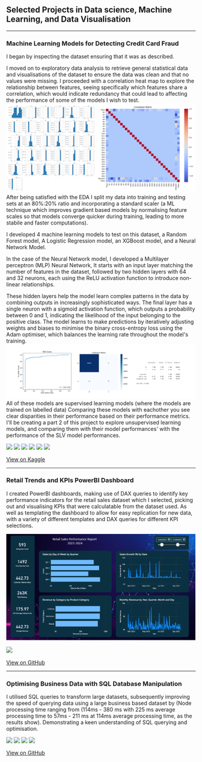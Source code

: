 ## Selected Projects in Data science, Machine Learning, and Data Visualisation
---
### Machine Learning Models for Detecting Credit Card Fraud
I began by inspecting the dataset ensuring that it was as described.

I moved on to exploratory data analysis to retrieve general statistical data and visualisations of the dataset to ensure the data was clean and that no values were missing. I proceeded with a correlation heat map to explore the relationship between features, seeing specifically which features share a correlation, which would indicate redundancy that could lead to affecting the performance of some of the models I wish to test.
![Graphs](assets/images/Graphs.png)
After being satisfied with the EDA I split my data into training and testing sets at an 80%:20% ratio and incorporating a standard scaler (a ML technique which improves gradient based models by normalising feature scales so that models converge quicker during training, leading to more stabile and faster computations).  

I developed 4 machine learning models to test on this dataset, a Random Forest model, A Logistic Regression model, an XGBoost model, and a Neural Network Model.

In the case of the Neural Network model, I developed a Multilayer perceptron (MLP) Neural Network, It starts with an input layer matching the number of features in the dataset, followed by two hidden layers with 64 and 32 neurons, each using the ReLU activation function to introduce non-linear relationships. 

These hidden layers help the model learn complex patterns in the data by combining outputs in increasingly sophisticated ways. The final layer has a single neuron with a sigmoid activation function, which outputs a probability between 0 and 1, indicating the likelihood of the input belonging to the positive class. The model learns to make predictions by iteratively adjusting weights and biases to minimise the binary cross-entropy loss using the Adam optimiser, which balances the learning rate throughout the model's training.
![NNresult](assets/images/NNresult.png)
All of these models are supervised learning models (where the models are trained on labelled data) Comparing these models with eachother you see clear disparities in their performance based on their performance metrics. 
I'll be creating a part 2 of this project to explore unsupervised learning models, and comparing them with their model performances' with the performance of the SLV model performances.

[![](https://img.shields.io/badge/python-3670A0?style=for-the-badge&logo=python&logoColor=ffdd54)](#)
[![](https://img.shields.io/badge/Keras-%23D00000.svg?style=for-the-badge&logo=Keras&logoColor=white)](#)
[![](https://img.shields.io/badge/Matplotlib-%23ffffff.svg?style=for-the-badge&logo=Matplotlib&logoColor=black)](#)
[![](https://img.shields.io/badge/numpy-%23013243.svg?style=for-the-badge&logo=numpy&logoColor=white)](#)
[![](https://img.shields.io/badge/scikit--learn-%23F7931E.svg?style=for-the-badge&logo=scikit-learn&logoColor=white)](#)
[![](https://img.shields.io/badge/jupyter-%23FA0F00.svg?style=for-the-badge&logo=jupyter&logoColor=white)](#)

[View on Kaggle](https://www.kaggle.com/code/tom1123/machine-learning-models-to-detect-fraud)

---
### Retail Trends and KPIs PowerBI Dashboard

I created PowerBI dashboards, making use of DAX queries to identify key performance indicators for the retail sales dataset which I selected, picking out and visualising KPIs that were calculatable from the dataset used. As well as templating the dashboard to allow for easy replication for new data, with a variety of different templates and DAX queries for different KPI selections.

![Dashboard](assets/images/dashboard.png)

[![](https://img.shields.io/badge/power_bi-F2C811?style=for-the-badge&logo=powerbi&logoColor=black)](#)

[View on GitHub](https://github.com/GHtjm/Retail-Sales-PowerBI)

---
### Optimising Business Data with SQL Database Manipulation
I utilised SQL queries to transform large datasets, subsequently improving the speed of querying data using a large business based dataset by (Node processing time ranging from (114ms - 380 ms with 225 ms average processing time to 57ms - 211 ms at 114ms average processing time, as the results show). Demonstrating a keen understanding of SQL querying and optimisation.

[![](https://img.shields.io/badge/mysql-4479A1.svg?style=for-the-badge&logo=mysql&logoColor=white)](#)
[![](https://img.shields.io/badge/postgres-%23316192.svg?style=for-the-badge&logo=postgresql&logoColor=white)](#)
[![](https://img.shields.io/badge/sqlite-%2307405e.svg?style=for-the-badge&logo=sqlite&logoColor=white)](#)
[![](https://img.shields.io/badge/Microsoft_Excel-217346?style=for-the-badge&logo=microsoft-excel&logoColor=white)](#)

[View on GitHub](https://github.com/GHtjm/Optimising-Business-Data-with-SQL-Database-Manipulation)
